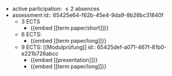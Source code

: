 - active participation: $\leq 2$ absences
- assessment
  id:: 65425e64-f62b-45e4-9da9-8b26bc31840f
	- 3 ECTS
		- {{embed [[term paper/short]]}}
	- 6 ECTS:
		- {{embed [[term paper/long]]}}
	- 9 ECTS: [[Modulprüfung]]
	  id:: 65425def-a071-467f-81b0-e221b726abcc
		- {{embed [[presentation]]}}
		- {{embed [[term paper/long]]}}
